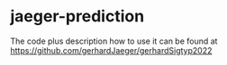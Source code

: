 # jaeger-prediction



The code plus description how to use it can be found at https://github.com/gerhardJaeger/gerhardSigtyp2022


